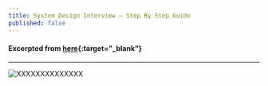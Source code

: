 ```yaml
---
title: System Design Interview – Step By Step Guide
published: false
---
```


#### Excerpted from [here](XXXXXXXXXXXXXX){:target="_blank"}

-----------------------

![XXXXXXXXXXXXXX](../assets/XXXXXXXXXX.png)
